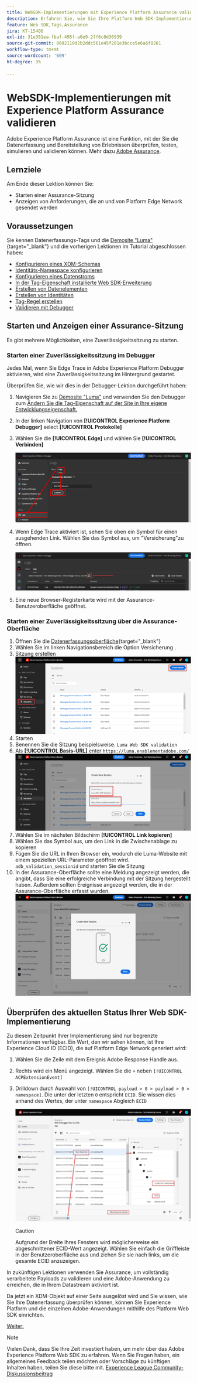 ```yaml
---
title: WebSDK-Implementierungen mit Experience Platform Assurance validieren
description: Erfahren Sie, wie Sie Ihre Platform Web SDK-Implementierung mit Adobe Experience Platform Assurance überprüfen. Diese Lektion ist Teil des Tutorials zum Implementieren von Adobe Experience Cloud mit Web SDK.
feature: Web SDK,Tags,Assurance
jira: KT-15406
exl-id: 31e381ea-fbaf-495f-a6e9-2ff6c0d36939
source-git-commit: 8602110d2b2ddc561e45f201e3bcce5e6a6f8261
workflow-type: tm+mt
source-wordcount: '609'
ht-degree: 3%

---
```


# WebSDK-Implementierungen mit Experience Platform Assurance validieren

Adobe Experience Platform Assurance ist eine Funktion, mit der Sie die Datenerfassung und Bereitstellung von Erlebnissen überprüfen, testen, simulieren und validieren können. Mehr dazu [Adobe Assurance](https://experienceleague.adobe.com/en/docs/experience-platform/assurance/home).


## Lernziele

Am Ende dieser Lektion können Sie:

* Starten einer Assurance-Sitzung
* Anzeigen von Anforderungen, die an und von Platform Edge Network gesendet werden

## Voraussetzungen

Sie kennen Datenerfassungs-Tags und die [Demosite &quot;Luma&quot;](https://luma.enablementadobe.com/content/luma/us/en.html){target="_blank"} und die vorherigen Lektionen im Tutorial abgeschlossen haben:

* [Konfigurieren eines XDM-Schemas](configure-schemas.md)
* [Identitäts-Namespace konfigurieren](configure-identities.md)
* [Konfigurieren eines Datenstroms](configure-datastream.md)
* [In der Tag-Eigenschaft installierte Web SDK-Erweiterung](install-web-sdk.md)
* [Erstellen von Datenelementen](create-data-elements.md)
* [Erstellen von Identitäten](create-identities.md)
* [Tag-Regel erstellen](create-tag-rule.md)
* [Validieren mit Debugger](validate-with-debugger.md)


## Starten und Anzeigen einer Assurance-Sitzung

Es gibt mehrere Möglichkeiten, eine Zuverlässigkeitssitzung zu starten.

### Starten einer Zuverlässigkeitssitzung im Debugger

Jedes Mal, wenn Sie Edge Trace in Adobe Experience Platform Debugger aktivieren, wird eine Zuverlässigkeitssitzung im Hintergrund gestartet.

Überprüfen Sie, wie wir dies in der Debugger-Lektion durchgeführt haben:

1. Navigieren Sie zu [Demosite &quot;Luma&quot;](https://luma.enablementadobe.com/content/luma/us/en.html) und verwenden Sie den Debugger zum [Ändern Sie die Tag-Eigenschaft auf der Site in Ihre eigene Entwicklungseigenschaft.](validate-with-debugger.md#use-the-experience-platform-debugger-to-map-to-your-tags-property)
1. In der linken Navigation von **[!UICONTROL Experience Platform Debugger]** select **[!UICONTROL Protokolle]**
1. Wählen Sie die **[!UICONTROL Edge]** und wählen Sie **[!UICONTROL Verbinden]**

   ![Edge Trace verbinden](assets/analytics-debugger-edgeTrace.png)
1. Wenn Edge Trace aktiviert ist, sehen Sie oben ein Symbol für einen ausgehenden Link. Wählen Sie das Symbol aus, um &quot;Versicherung&quot;zu öffnen.

   ![Starten einer Assurance-Sitzung](assets/validate-debugger-start-assurnance.png)

1. Eine neue Browser-Registerkarte wird mit der Assurance-Benutzeroberfläche geöffnet.

### Starten einer Zuverlässigkeitssitzung über die Assurance-Oberfläche

1. Öffnen Sie die [Datenerfassungsoberfläche](https://experience.adobe.com/#/data-collection/home){target="_blank"}
1. Wählen Sie im linken Navigationsbereich die Option Versicherung .
1. Sitzung erstellen
   ![Erstellen einer Zuverlässigkeitssitzung](assets/assurance-create-session.png)
1. Starten
1. Benennen Sie die Sitzung beispielsweise. `Luma Web SDK validation`
1. Als **[!UICONTROL Basis-URL]** enter `https://luma.enablementadobe.com/`
   ![Benennen der Assurance-Sitzung](assets/assurance-name-session.png)
1. Wählen Sie im nächsten Bildschirm **[!UICONTROL Link kopieren]**
1. Wählen Sie das Symbol aus, um den Link in die Zwischenablage zu kopieren
1. Fügen Sie die URL in Ihren Browser ein, wodurch die Luma-Website mit einem speziellen URL-Parameter geöffnet wird. `adb_validation_sessionid` und starten Sie die Sitzung
1. In der Assurance-Oberfläche sollte eine Meldung angezeigt werden, die angibt, dass Sie eine erfolgreiche Verbindung mit der Sitzung hergestellt haben. Außerdem sollten Ereignisse angezeigt werden, die in der Assurance-Oberfläche erfasst wurden.
   ![Die Bestätigungssitzung ist verbunden](assets/assurance-success.png)

## Überprüfen des aktuellen Status Ihrer Web SDK-Implementierung

Zu diesem Zeitpunkt Ihrer Implementierung sind nur begrenzte Informationen verfügbar. Ein Wert, den wir sehen können, ist Ihre Experience Cloud ID (ECID), die auf Platform Edge Network generiert wird:

1. Wählen Sie die Zeile mit dem Ereignis Adobe Response Handle aus.
1. Rechts wird ein Menü angezeigt. Wählen Sie die `+` neben `[!UICONTROL ACPExtensionEvent]`
1. Drilldown durch Auswahl von `[!UICONTROL payload > 0 > payload > 0 > namespace]`. Die unter der letzten `0` entspricht `ECID`. Sie wissen dies anhand des Wertes, der unter `namespace` Abgleich `ECID`

   ![Zuverlässigkeitsprüfung ECID](assets/validate-assurance-ecid.png)

   >[!CAUTION]
   >
   >Aufgrund der Breite Ihres Fensters wird möglicherweise ein abgeschnittener ECID-Wert angezeigt. Wählen Sie einfach die Griffleiste in der Benutzeroberfläche aus und ziehen Sie sie nach links, um die gesamte ECID anzuzeigen.

In zukünftigen Lektionen verwenden Sie Assurance, um vollständig verarbeitete Payloads zu validieren und eine Adobe-Anwendung zu erreichen, die in Ihrem Datastream aktiviert ist.

Da jetzt ein XDM-Objekt auf einer Seite ausgelöst wird und Sie wissen, wie Sie Ihre Datenerfassung überprüfen können, können Sie Experience Platform und die einzelnen Adobe-Anwendungen mithilfe des Platform Web SDK einrichten.

[Weiter: ](setup-experience-platform.md)

>[!NOTE]
>
>Vielen Dank, dass Sie Ihre Zeit investiert haben, um mehr über das Adobe Experience Platform Web SDK zu erfahren. Wenn Sie Fragen haben, ein allgemeines Feedback teilen möchten oder Vorschläge zu künftigen Inhalten haben, teilen Sie diese bitte mit. [Experience League Community-Diskussionsbeitrag](https://experienceleaguecommunities.adobe.com/t5/adobe-experience-platform-data/tutorial-discussion-implement-adobe-experience-cloud-with-web/td-p/444996)
